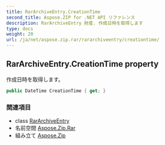 ```yaml
---
title: RarArchiveEntry.CreationTime
second_title: Aspose.ZIP for .NET API リファレンス
description: RarArchiveEntry 財産. 作成日時を取得します
type: docs
weight: 20
url: /ja/net/aspose.zip.rar/rararchiveentry/creationtime/
---
```

## RarArchiveEntry.CreationTime property

作成日時を取得します。

```csharp
public DateTime CreationTime { get; }
```

### 関連項目

* class [RarArchiveEntry](../)
* 名前空間 [Aspose.Zip.Rar](../../rararchiveentry/)
* 組み立て [Aspose.Zip](../../../)


